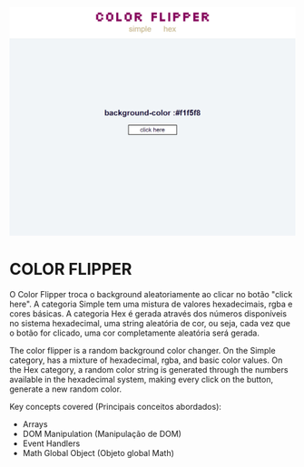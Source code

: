 ![preview](./.github/color-flipper.png)
# COLOR FLIPPER 

O Color Flipper troca o background aleatoriamente ao clicar no botão "click here".
A categoria Simple tem uma mistura de valores hexadecimais, rgba e cores básicas.
A categoria Hex é gerada através dos números disponíveis no sistema hexadecimal, uma string aleatória de cor, ou seja, cada vez que o botão for clicado, uma cor completamente aleatória será gerada.

The color flipper is a random background color changer.
On the Simple category, has a mixture of hexadecimal, rgba, and basic color values.
On the Hex category, a random color string is generated through the numbers available in the hexadecimal system, making every click on the button, generate a new random color.

Key concepts covered (Principais conceitos abordados):

- Arrays
- DOM Manipulation (Manipulação de DOM)
- Event Handlers
- Math Global Object (Objeto global Math)
